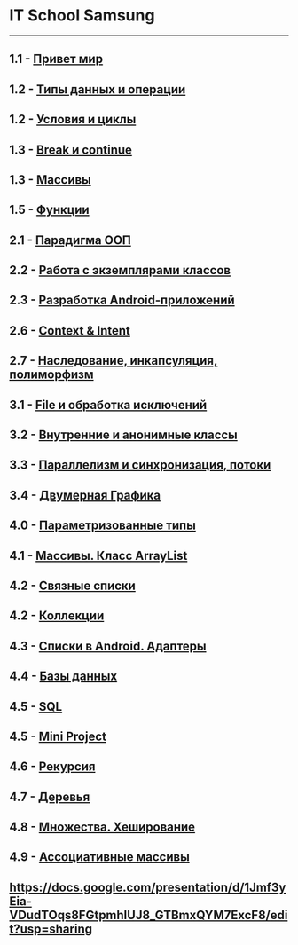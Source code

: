 # IT School Samsung
---
1.1 - [Привет мир](https://docs.google.com/presentation/d/1FetiBt7sjFJpVboqF-Y9uno1KXK_YYjMp4P6BYVq2MM/edit?usp=sharing)
---
1.2 - [Типы данных и операции](https://docs.google.com/presentation/d/1R1ABiAvsilrUjb6qotIdKuvoUtONM71Wb32LtNyGq5g/edit?usp=sharing)
---
1.2 - [Условия и циклы](https://docs.google.com/presentation/d/1G3peIAIKWxd0lPsTX1Gg92sKM9bWOUm88WA7lHsUO9w/edit?usp=sharing)
---
1.3 - [Break и continue](https://docs.google.com/presentation/d/1iOcZBNvxppMnyjSwUZAj7bqavk_OX1570pMBwwhtYKo/edit?usp=sharing)
---
1.3 - [Массивы](https://docs.google.com/presentation/d/1gO8lxUpm3JfCdyTrS1q44bHXhlM2bmvWr4AQEqCXTfI/edit?usp=sharing)
---
1.5 - [Функции](https://docs.google.com/presentation/d/1wFLkaj20S6ofaswXi-eoJ8DWoo7Wpyfl7RJqIqr5FHU/edit?usp=sharing)
---
2.1 - [Парадигма ООП](https://docs.google.com/presentation/d/1FPj_2GpvfSY8AdF3XJd5I2cn1aFLTv4kO45jE_ldRQs/edit?usp=sharing)
---
2.2 - [Работа с экземплярами классов](https://docs.google.com/presentation/d/1p0ewcZuGPzcfaomfK4167tj7NRqv9DOw5LNVih7EuUE/edit?usp=sharing)
---
2.3 - [Разработка Android-приложений](https://docs.google.com/presentation/d/1EYlOFAWfyhrLkpbtnScV_vBo1M-vKrcUozz7DMZ2Ew8/edit?usp=sharing)
---
2.6 - [Context & Intent](https://docs.google.com/presentation/d/1TKE4izChkP_euy9i5UAa9ziQ34gWQXEOK7cjIReC_BA/edit?usp=sharing)
---
2.7 - [Наследование, инкапсуляция, полиморфизм](https://docs.google.com/presentation/d/1ZGAXb2GoH4Li5siJBjy8oR75UWMoRI2K43XEaM7Enkg/edit?usp=sharing)
---
3.1 - [File и обработка исключений](https://docs.google.com/presentation/d/1QwPecdAPDhPGa-jsjF2Y12OtJi6t8LfSl5QJ4wDwO2s/edit?usp=sharing)
---
3.2 - [Внутренние и анонимные классы](https://docs.google.com/presentation/d/1zGVzNflkgyEeX0FSi4MAYZUhhMfMUlOT8JMUHCylYkE/edit?usp=sharing)
---
3.3 -  [Параллелизм и синхронизация, потоки](https://docs.google.com/presentation/d/1-0cal4jI1qcD9-2BfiB6_qQj7axk9kn-W_aGmOmLApo/edit?usp=sharing)
---
3.4 - [Двумерная Графика](https://docs.google.com/presentation/d/1KESOden2F3vytsr5cVFspb-x7uozShbGdsxW9OZGBlI/edit?usp=sharing)
---
4.0 - [Параметризованные типы](https://docs.google.com/presentation/d/1TrAT5Rab1z4YyWX0q99mOndqsZdmCY3RQSU-I1iD4ow/edit?usp=sharing)
---
4.1 - [Массивы. Класс ArrayList](https://docs.google.com/presentation/d/1CkYwZDN-1r9vjy6IyeLK4vaDGer-OgKQpAmhN98Hp1E/edit?usp=sharing)
---
4.2 - [Связные списки](https://docs.google.com/presentation/d/1k9cqG4T-3MZ_rIreScQSSGvkXMG0-lMoywPjlnCw0ko/edit?usp=sharing)
---
4.2 - [Коллекции](https://docs.google.com/presentation/d/1rBfIL5TSMfh_UvZsVMRR4bIgouUUAFo8r8RuT8CncHM/edit?usp=sharing)
---
4.3 - [Списки в Android. Адаптеры](https://docs.google.com/presentation/d/1xpe7DhTWLvLS2abTxAoBFauJFDmVPufF5Kk8hjwqPOU/edit?usp=sharing)
---
4.4 - [Базы данных](https://docs.google.com/presentation/d/1m2xnR3Hhe2MZ4pDPIXCIAl1pZ_4a3d5tayaj-TzkOVw/edit?usp=sharing)
---
4.5 - [SQL](https://docs.google.com/presentation/d/1sGruJxqMagn46pVd2owwuMcMNc0H64gUGn7005v5Y4w/edit?usp=sharing)
---
4.5 - [Mini Project](https://docs.google.com/presentation/d/1BZalgIOXAPeSFo7ma9MRr0MHQeVFPrqpyFLcyMqPONE/edit?usp=sharing)
---
4.6 - [Рекурсия](https://docs.google.com/presentation/d/1WYSQbv13-_PDcXPh2uh2rJtHSLGoWt2aSfXVpxKucL8/edit?usp=sharing)
---
4.7 - [Деревья](https://docs.google.com/presentation/d/1NQZFF-bRnpwoZ5qOPEWckcGKkBqIjRjX8AfAksIo3zo/edit?usp=sharing)
---
4.8 - [Множества. Хеширование](https://docs.google.com/presentation/d/1KarerjUTYq7yLf_DTAORnGExg2A3IbRCmXbV6TlZeM4/edit?usp=sharing)
---
4.9 - [Ассоциативные массивы](https://docs.google.com/presentation/d/1Iq3mD9bn-HPVd-13Aj3g60-xxEQYAkf-nwtNWJ4Jgdk/edit?usp=sharing)
---
https://docs.google.com/presentation/d/1Jmf3yEia-VDudTOqs8FGtpmhlUJ8_GTBmxQYM7ExcF8/edit?usp=sharing
---
